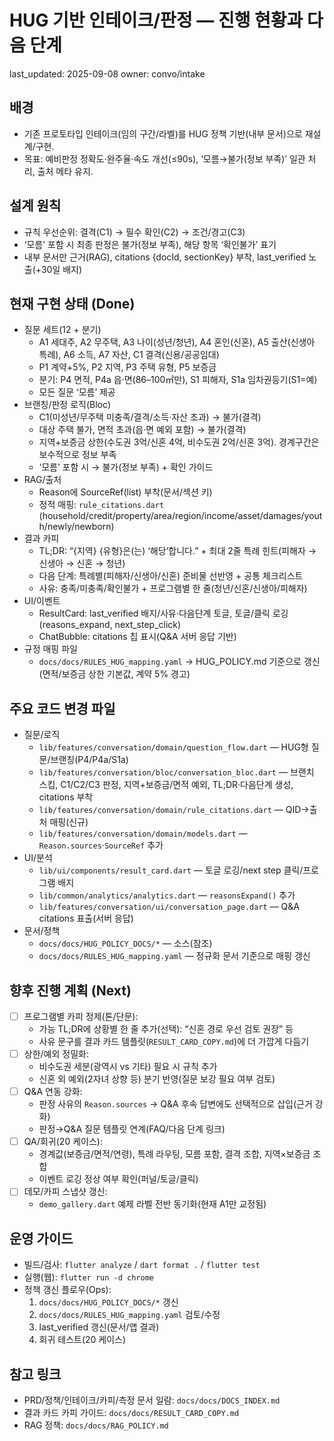 # HUG 기반 인테이크/판정 — 진행 현황과 다음 단계

last_updated: 2025-09-08
owner: convo/intake

## 배경
- 기존 프로토타입 인테이크(임의 구간/라벨)를 HUG 정책 기반(내부 문서)으로 재설계/구현.
- 목표: 예비판정 정확도·완주율·속도 개선(≤90s), ‘모름→불가(정보 부족)’ 일관 처리, 출처 메타 유지.

## 설계 원칙
- 규칙 우선순위: 결격(C1) → 필수 확인(C2) → 조건/경고(C3)
- ‘모름’ 포함 시 최종 판정은 불가(정보 부족), 해당 항목 ‘확인불가’ 표기
- 내부 문서만 근거(RAG), citations {docId, sectionKey} 부착, last_verified 노출(+30일 배지)

## 현재 구현 상태 (Done)
- 질문 세트(12 + 분기)
  - A1 세대주, A2 무주택, A3 나이(성년/청년), A4 혼인(신혼), A5 출산(신생아 특례), A6 소득, A7 자산, C1 결격(신용/공공임대)
  - P1 계약+5%, P2 지역, P3 주택 유형, P5 보증금
  - 분기: P4 면적, P4a 읍·면(86–100㎡만), S1 피해자, S1a 임차권등기(S1=예)
  - 모든 질문 ‘모름’ 제공
- 브랜칭/판정 로직(Bloc)
  - C1(미성년/무주택 미충족/결격/소득·자산 초과) → 불가(결격)
  - 대상 주택 불가, 면적 초과(읍·면 예외 포함) → 불가(결격)
  - 지역+보증금 상한(수도권 3억/신혼 4억, 비수도권 2억/신혼 3억). 경계구간은 보수적으로 정보 부족
  - ‘모름’ 포함 시 → 불가(정보 부족) + 확인 가이드
- RAG/출처
  - Reason에 SourceRef(list) 부착(문서/섹션 키)
  - 정적 매핑: `rule_citations.dart` (household/credit/property/area/region/income/asset/damages/youth/newly/newborn)
- 결과 카피
  - TL;DR: “{지역} {유형}은(는) ‘해당’합니다.” + 최대 2줄 특례 힌트(피해자 → 신생아 → 신혼 → 청년)
  - 다음 단계: 특례별(피해자/신생아/신혼) 준비물 선반영 + 공통 체크리스트
  - 사유: 충족/미충족/확인불가 + 프로그램별 한 줄(청년/신혼/신생아/피해자)
- UI/이벤트
  - ResultCard: last_verified 배지/사유·다음단계 토글, 토글/클릭 로깅(reasons_expand, next_step_click)
  - ChatBubble: citations 칩 표시(Q&A 서버 응답 기반)
- 규정 매핑 파일
  - `docs/docs/RULES_HUG_mapping.yaml` → HUG_POLICY.md 기준으로 갱신(면적/보증금 상한 기본값, 계약 5% 경고)

## 주요 코드 변경 파일
- 질문/로직
  - `lib/features/conversation/domain/question_flow.dart` — HUG형 질문/브랜칭(P4/P4a/S1a)
  - `lib/features/conversation/bloc/conversation_bloc.dart` — 브랜치 스킵, C1/C2/C3 판정, 지역+보증금/면적 예외, TL;DR·다음단계 생성, citations 부착
  - `lib/features/conversation/domain/rule_citations.dart` — QID→출처 매핑(신규)
  - `lib/features/conversation/domain/models.dart` — `Reason.sources`·`SourceRef` 추가
- UI/분석
  - `lib/ui/components/result_card.dart` — 토글 로깅/next step 클릭/프로그램 배지
  - `lib/common/analytics/analytics.dart` — `reasonsExpand()` 추가
  - `lib/features/conversation/ui/conversation_page.dart` — Q&A citations 표출(서버 응답)
- 문서/정책
  - `docs/docs/HUG_POLICY_DOCS/*` — 소스(참조)
  - `docs/docs/RULES_HUG_mapping.yaml` — 정규화 문서 기준으로 매핑 갱신

## 향후 진행 계획 (Next)
- [ ] 프로그램별 카피 정제(톤/단문):
  - 가능 TL;DR에 상황별 한 줄 추가(선택): “신혼 경로 우선 검토 권장” 등
  - 사유 문구를 결과 카드 템플릿(`RESULT_CARD_COPY.md`)에 더 가깝게 다듬기
- [ ] 상한/예외 정밀화:
  - 비수도권 세분(광역시 vs 기타) 필요 시 규칙 추가
  - 신혼 외 예외(2자녀 상향 등) 분기 반영(질문 보강 필요 여부 검토)
- [ ] Q&A 연동 강화:
  - 판정 사유의 `Reason.sources` → Q&A 후속 답변에도 선택적으로 삽입(근거 강화)
  - 판정→Q&A 질문 템플릿 연계(FAQ/다음 단계 링크)
- [ ] QA/회귀(20 케이스):
  - 경계값(보증금/면적/연령), 특례 라우팅, 모름 포함, 결격 조합, 지역×보증금 조합
  - 이벤트 로깅 정상 여부 확인(퍼널/토글/클릭)
- [ ] 데모/카피 스냅샷 갱신:
  - `demo_gallery.dart` 예제 라벨 전반 동기화(현재 A1만 교정됨)

## 운영 가이드
- 빌드/검사: `flutter analyze` / `dart format .` / `flutter test`
- 실행(웹): `flutter run -d chrome`
- 정책 갱신 플로우(Ops):
  1) `docs/docs/HUG_POLICY_DOCS/*` 갱신
  2) `docs/docs/RULES_HUG_mapping.yaml` 검토/수정
  3) last_verified 갱신(문서/앱 결과)
  4) 회귀 테스트(20 케이스)

## 참고 링크
- PRD/정책/인테이크/카피/측정 문서 일람: `docs/docs/DOCS_INDEX.md`
- 결과 카드 카피 가이드: `docs/docs/RESULT_CARD_COPY.md`
- RAG 정책: `docs/docs/RAG_POLICY.md`
